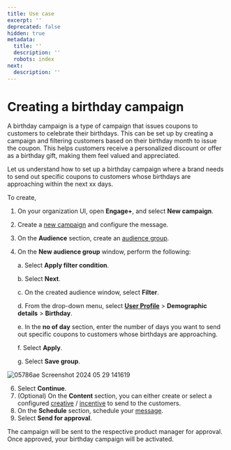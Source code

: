 ```yaml
---
title: Use case
excerpt: ''
deprecated: false
hidden: true
metadata:
  title: ''
  description: ''
  robots: index
next:
  description: ''
---
```

# Creating a birthday campaign

A birthday campaign is a type of campaign that issues coupons to customers to celebrate their birthdays. This can be set up by creating a campaign and filtering customers based on their birthday month to issue the coupon. This helps customers receive a personalized discount or offer as a birthday gift, making them feel valued and appreciated.

Let us understand how to set up a birthday campaign where a brand needs to send out specific coupons to customers whose birthdays are approaching within the next xx days.

To create,

1. On your organization UI, open **Engage+**, and select **New campaign**.
2. Create a [new campaign](https://docs.capillarytech.com/docs/create-a-campaign) and configure the message.
3. On the **Audience** section, create an [audience group](https://docs.capillarytech.com/docs/audience-management).
4. On the **New audience group** window, perform the following:

   a. Select **Apply filter condition**.

   b. Select **Next**.

   c. On the created audience window, select **Filter**.

   d. From the drop-down menu, select **[User Profile](https://docs.capillarytech.com/docs/user-profile-based-filters)** > **Demographic details** > **Birthday**.

   e. In the **no of day** section, enter the number of days you want to send out specific coupons to customers whose birthdays are approaching.

   f. Select **Apply**.

   g. Select **Save group**.

![05786ae Screenshot 2024 05 29 141619](https://files.readme.io/05786ae-Screenshot_2024-05-29_141619.png)

6. Select **Continue**.
7. (Optional) On the **Content** section, you can either create or select a configured [creative](https://docs.capillarytech.com/docs/content-management) / [incentive](https://docs.capillarytech.com/docs/incentive-management) to send to the customers.
8. On the **Schedule** section, schedule your [message](https://docs.capillarytech.com/docs/message-schedule).
9. Select **Send for approval**.

The campaign will be sent to the respective product manager for approval. Once approved, your birthday campaign will be activated.